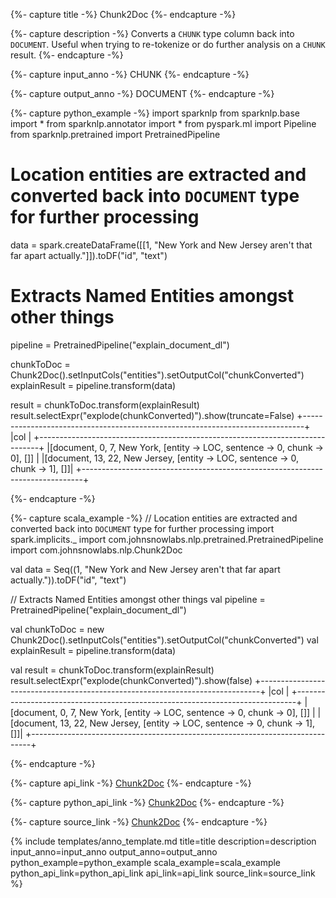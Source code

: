 {%- capture title -%}
Chunk2Doc
{%- endcapture -%}

{%- capture description -%}
Converts a `CHUNK` type column back into `DOCUMENT`. Useful when trying to re-tokenize or do further analysis on a
`CHUNK` result.
{%- endcapture -%}

{%- capture input_anno -%}
CHUNK
{%- endcapture -%}

{%- capture output_anno -%}
DOCUMENT
{%- endcapture -%}

{%- capture python_example -%}
import sparknlp
from sparknlp.base import *
from sparknlp.annotator import *
from pyspark.ml import Pipeline
from sparknlp.pretrained import PretrainedPipeline
# Location entities are extracted and converted back into `DOCUMENT` type for further processing

data = spark.createDataFrame([[1, "New York and New Jersey aren't that far apart actually."]]).toDF("id", "text")

# Extracts Named Entities amongst other things
pipeline = PretrainedPipeline("explain_document_dl")

chunkToDoc = Chunk2Doc().setInputCols("entities").setOutputCol("chunkConverted")
explainResult = pipeline.transform(data)

result = chunkToDoc.transform(explainResult)
result.selectExpr("explode(chunkConverted)").show(truncate=False)
+------------------------------------------------------------------------------+
|col                                                                           |
+------------------------------------------------------------------------------+
|[document, 0, 7, New York, [entity -> LOC, sentence -> 0, chunk -> 0], []]    |
|[document, 13, 22, New Jersey, [entity -> LOC, sentence -> 0, chunk -> 1], []]|
+------------------------------------------------------------------------------+

{%- endcapture -%}

{%- capture scala_example -%}
// Location entities are extracted and converted back into `DOCUMENT` type for further processing
import spark.implicits._
import com.johnsnowlabs.nlp.pretrained.PretrainedPipeline
import com.johnsnowlabs.nlp.Chunk2Doc

val data = Seq((1, "New York and New Jersey aren't that far apart actually.")).toDF("id", "text")

// Extracts Named Entities amongst other things
val pipeline = PretrainedPipeline("explain_document_dl")

val chunkToDoc = new Chunk2Doc().setInputCols("entities").setOutputCol("chunkConverted")
val explainResult = pipeline.transform(data)

val result = chunkToDoc.transform(explainResult)
result.selectExpr("explode(chunkConverted)").show(false)
+------------------------------------------------------------------------------+
|col                                                                           |
+------------------------------------------------------------------------------+
|[document, 0, 7, New York, [entity -> LOC, sentence -> 0, chunk -> 0], []]    |
|[document, 13, 22, New Jersey, [entity -> LOC, sentence -> 0, chunk -> 1], []]|
+------------------------------------------------------------------------------+

{%- endcapture -%}

{%- capture api_link -%}
[Chunk2Doc](/api/com/johnsnowlabs/nlp/annotators/Chunk2Doc)
{%- endcapture -%}

{%- capture python_api_link -%}
[Chunk2Doc](/api/python/reference/autosummary/sparknlp/annotator/chunk2_doc/index.html#sparknlp.base.chunk2_doc.Chunk2Doc)
{%- endcapture -%}

{%- capture source_link -%}
[Chunk2Doc](https://github.com/JohnSnowLabs/spark-nlp/tree/master/src/main/scala/com/johnsnowlabs/nlp/Chunk2Doc.scala)
{%- endcapture -%}

{% include templates/anno_template.md
title=title
description=description
input_anno=input_anno
output_anno=output_anno
python_example=python_example
scala_example=scala_example
python_api_link=python_api_link
api_link=api_link
source_link=source_link
%}